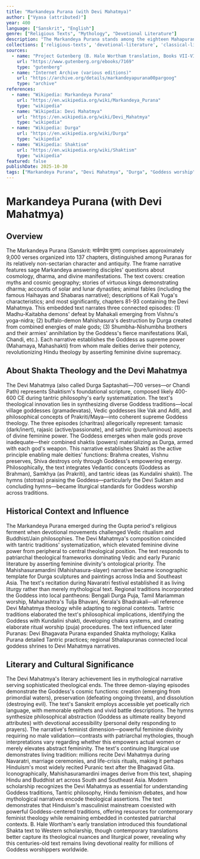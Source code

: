 ```yaml
---
title: "Markandeya Purana (with Devi Mahatmya)"
author: ["Vyasa (attributed)"]
year: 400
language: ["Sanskrit", "English"]
genre: ["Religious Texts", "Mythology", "Devotional Literature"]
description: "The Markandeya Purana stands among the eighteen Mahapuranas as the oldest and most eclectic, containing the foundational Shakta text Devi Mahatmya (Glory of the Goddess) that established theological foundations for Goddess worship across Hindu traditions. Composed between 250-550 CE, this Purana of approximately 9,000 verses comprises cosmology, mythology, dharma teachings, and most significantly, chapters 81-93 containing the Devi Mahatmya (also called Durga Saptashati or Chandi Path)—700 verses narrating how the supreme Goddess Durga/Chandika defeats demons Madhu-Kaitabha, Mahishasura, and Shumbha-Nishumbha, establishing her as Shakti (cosmic power) underlying all existence. B. Hale Wortham's translation of Books VII-VIII made the Devi Mahatmya accessible to English readers, revealing sophisticated Shakta theology where feminine divine power creates, sustains, and destroys the universe. The text's influence on Hindu Goddess worship, Tantric philosophy, and devotional movements proves foundational, inspiring art, liturgy, and theology across centuries."
collections: ['religious-texts', 'devotional-literature', 'classical-literature', 'ancient-wisdom']
sources:
  - name: "Project Gutenberg (B. Hale Wortham translation, Books VII-VIII)"
    url: "https://www.gutenberg.org/ebooks/7169"
    type: "gutenberg"
  - name: "Internet Archive (various editions)"
    url: "https://archive.org/details/markandeyapurana00pargoog"
    type: "archive"
references:
  - name: "Wikipedia: Markandeya Purana"
    url: "https://en.wikipedia.org/wiki/Markandeya_Purana"
    type: "wikipedia"
  - name: "Wikipedia: Devi Mahatmya"
    url: "https://en.wikipedia.org/wiki/Devi_Mahatmya"
    type: "wikipedia"
  - name: "Wikipedia: Durga"
    url: "https://en.wikipedia.org/wiki/Durga"
    type: "wikipedia"
  - name: "Wikipedia: Shaktism"
    url: "https://en.wikipedia.org/wiki/Shaktism"
    type: "wikipedia"
featured: false
publishDate: 2025-10-30
tags: ["Markandeya Purana", "Devi Mahatmya", "Durga", "Goddess worship", "Shaktism", "Hindu mythology", "Puranas", "devotional texts", "Tantric philosophy", "public domain"]
---
```


# Markandeya Purana (with Devi Mahatmya)

## Overview

The Markandeya Purana (Sanskrit: मार्कण्डेय पुराण) comprises approximately 9,000 verses organized into 137 chapters, distinguished among Puranas for its relatively non-sectarian character and antiquity. The frame narrative features sage Markandeya answering disciples' questions about cosmology, dharma, and divine manifestations. The text covers: creation myths and cosmic geography; stories of virtuous kings demonstrating dharma; accounts of solar and lunar dynasties; animal fables (including the famous Haihayas and Shabaras narrative); descriptions of Kali Yuga's characteristics; and most significantly, chapters 81-93 containing the Devi Mahatmya. This embedded text narrates three connected episodes: (1) Madhu-Kaitabha demons' defeat by Mahakali emerging from Vishnu's yoga-nidra; (2) buffalo-demon Mahishasura's destruction by Durga created from combined energies of male gods; (3) Shumbha-Nishumbha brothers and their armies' annihilation by the Goddess's fierce manifestations (Kali, Chandi, etc.). Each narrative establishes the Goddess as supreme power (Mahamaya, Mahashakti) from whom male deities derive their potency, revolutionizing Hindu theology by asserting feminine divine supremacy.

## About Shakta Theology and the Devi Mahatmya

The Devi Mahatmya (also called Durga Saptashati—700 verses—or Chandi Path) represents Shaktism's foundational scripture, composed likely 400-600 CE during tantric philosophy's early systematization. The text's theological innovation lies in synthesizing diverse Goddess traditions—local village goddesses (gramadevatas), Vedic goddesses like Vak and Aditi, and philosophical concepts of Prakriti/Maya—into coherent supreme Goddess theology. The three episodes (charitras) allegorically represent: tamasic (dark/inert), rajasic (active/passionate), and sattvic (pure/luminous) aspects of divine feminine power. The Goddess emerges when male gods prove inadequate—their combined shaktis (powers) materializing as Durga, armed with each god's weapon. This narrative establishes Shakti as the active principle enabling male deities' functions: Brahma creates, Vishnu preserves, Shiva destroys only through Goddess's empowering energy. Philosophically, the text integrates Vedantic concepts (Goddess as Brahman), Samkhya (as Prakriti), and tantric ideas (as Kundalini shakti). The hymns (stotras) praising the Goddess—particularly the Devi Suktam and concluding hymns—became liturgical standards for Goddess worship across traditions.

## Historical Context and Influence

The Markandeya Purana emerged during the Gupta period's religious ferment when devotional movements challenged Vedic ritualism and Buddhist/Jain philosophies. The Devi Mahatmya's composition coincided with tantric traditions' systematization, which elevated feminine divine power from peripheral to central theological position. The text responds to patriarchal theological frameworks dominating Vedic and early Puranic literature by asserting feminine divinity's ontological priority. The Mahishasuramardini (Mahishasura-slayer) narrative became iconographic template for Durga sculptures and paintings across India and Southeast Asia. The text's recitation during Navaratri festival established it as living liturgy rather than merely mythological text. Regional traditions incorporated the Goddess into local pantheons: Bengali Durga Puja, Tamil Mariamman worship, Maharashtra's Tulja Bhavani, Kerala's Bhadrakali—all reference Devi Mahatmya theology while adapting to regional contexts. Tantric traditions elaborated the text's philosophical implications, identifying the Goddess with Kundalini shakti, developing chakra systems, and creating elaborate ritual worship (puja) procedures. The text influenced later Puranas: Devi Bhagavata Purana expanded Shakta mythology; Kalika Purana detailed Tantric practices; regional Sthalapuranas connected local goddess shrines to Devi Mahatmya narratives.

## Literary and Cultural Significance

The Devi Mahatmya's literary achievement lies in mythological narrative serving sophisticated theological ends. The three demon-slaying episodes demonstrate the Goddess's cosmic functions: creation (emerging from primordial waters), preservation (defeating ongoing threats), and dissolution (destroying evil). The text's Sanskrit employs accessible yet poetically rich language, with memorable epithets and vivid battle descriptions. The hymns synthesize philosophical abstraction (Goddess as ultimate reality beyond attributes) with devotional accessibility (personal deity responding to prayers). The narrative's feminist dimension—powerful feminine divinity requiring no male validation—contrasts with patriarchal mythologies, though interpretations vary regarding whether this empowers actual women or merely elevates abstract femininity. The text's continuing liturgical use demonstrates living tradition: millions recite Devi Mahatmya during Navaratri, marriage ceremonies, and life-crisis rituals, making it perhaps Hinduism's most widely recited Puranic text after the Bhagavad Gita. Iconographically, Mahishasuramardini images derive from this text, shaping Hindu and Buddhist art across South and Southeast Asia. Modern scholarship recognizes the Devi Mahatmya as essential for understanding Goddess traditions, Tantric philosophy, Hindu feminism debates, and how mythological narratives encode theological assertions. The text demonstrates that Hinduism's masculinist mainstream coexisted with powerful Goddess-centered traditions, offering resources for contemporary feminist theology while remaining embedded in contested patriarchal contexts. B. Hale Wortham's early translation introduced this foundational Shakta text to Western scholarship, though contemporary translations better capture its theological nuances and liturgical power, revealing why this centuries-old text remains living devotional reality for millions of Goddess worshippers worldwide.
